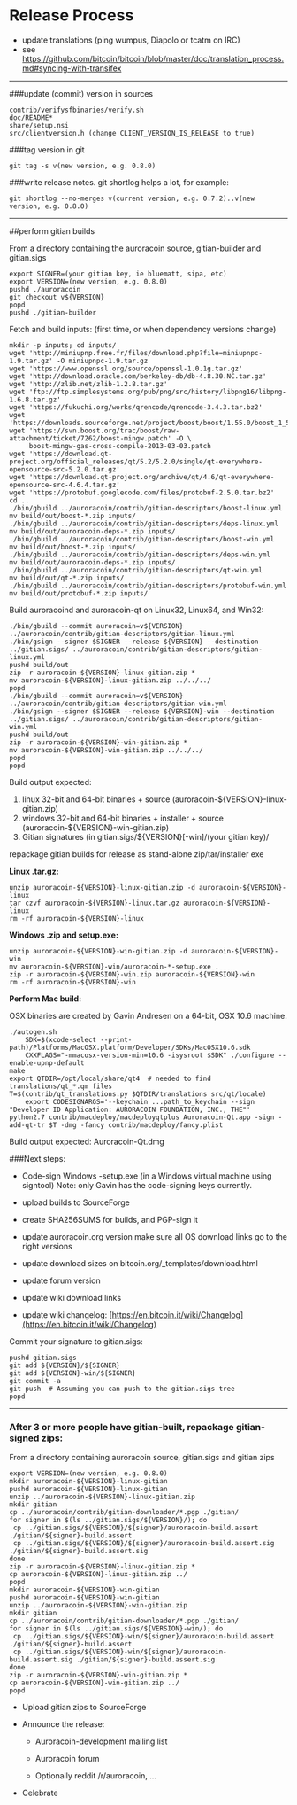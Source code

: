 Release Process
====================

* update translations (ping wumpus, Diapolo or tcatm on IRC)
* see https://github.com/bitcoin/bitcoin/blob/master/doc/translation_process.md#syncing-with-transifex

* * *

###update (commit) version in sources

	contrib/verifysfbinaries/verify.sh
	doc/README*
	share/setup.nsi
	src/clientversion.h (change CLIENT_VERSION_IS_RELEASE to true)

###tag version in git

	git tag -s v(new version, e.g. 0.8.0)

###write release notes. git shortlog helps a lot, for example:

	git shortlog --no-merges v(current version, e.g. 0.7.2)..v(new version, e.g. 0.8.0)

* * *

##perform gitian builds

 From a directory containing the auroracoin source, gitian-builder and gitian.sigs
  
	export SIGNER=(your gitian key, ie bluematt, sipa, etc)
	export VERSION=(new version, e.g. 0.8.0)
	pushd ./auroracoin
	git checkout v${VERSION}
	popd
	pushd ./gitian-builder

 Fetch and build inputs: (first time, or when dependency versions change)

	mkdir -p inputs; cd inputs/
	wget 'http://miniupnp.free.fr/files/download.php?file=miniupnpc-1.9.tar.gz' -O miniupnpc-1.9.tar.gz
	wget 'https://www.openssl.org/source/openssl-1.0.1g.tar.gz'
	wget 'http://download.oracle.com/berkeley-db/db-4.8.30.NC.tar.gz'
	wget 'http://zlib.net/zlib-1.2.8.tar.gz'
	wget 'ftp://ftp.simplesystems.org/pub/png/src/history/libpng16/libpng-1.6.8.tar.gz'
	wget 'https://fukuchi.org/works/qrencode/qrencode-3.4.3.tar.bz2'
	wget 'https://downloads.sourceforge.net/project/boost/boost/1.55.0/boost_1_55_0.tar.bz2'
	wget 'https://svn.boost.org/trac/boost/raw-attachment/ticket/7262/boost-mingw.patch' -O \ 
	     boost-mingw-gas-cross-compile-2013-03-03.patch
	wget 'https://download.qt-project.org/official_releases/qt/5.2/5.2.0/single/qt-everywhere-opensource-src-5.2.0.tar.gz'
	wget 'https://download.qt-project.org/archive/qt/4.6/qt-everywhere-opensource-src-4.6.4.tar.gz'
	wget 'https://protobuf.googlecode.com/files/protobuf-2.5.0.tar.bz2'
	cd ..
	./bin/gbuild ../auroracoin/contrib/gitian-descriptors/boost-linux.yml
	mv build/out/boost-*.zip inputs/
	./bin/gbuild ../auroracoin/contrib/gitian-descriptors/deps-linux.yml
	mv build/out/auroracoin-deps-*.zip inputs/
	./bin/gbuild ../auroracoin/contrib/gitian-descriptors/boost-win.yml
	mv build/out/boost-*.zip inputs/
	./bin/gbuild ../auroracoin/contrib/gitian-descriptors/deps-win.yml
	mv build/out/auroracoin-deps-*.zip inputs/
	./bin/gbuild ../auroracoin/contrib/gitian-descriptors/qt-win.yml
	mv build/out/qt-*.zip inputs/
	./bin/gbuild ../auroracoin/contrib/gitian-descriptors/protobuf-win.yml
	mv build/out/protobuf-*.zip inputs/

 Build auroracoind and auroracoin-qt on Linux32, Linux64, and Win32:
  
	./bin/gbuild --commit auroracoin=v${VERSION} ../auroracoin/contrib/gitian-descriptors/gitian-linux.yml
	./bin/gsign --signer $SIGNER --release ${VERSION} --destination ../gitian.sigs/ ../auroracoin/contrib/gitian-descriptors/gitian-linux.yml
	pushd build/out
	zip -r auroracoin-${VERSION}-linux-gitian.zip *
	mv auroracoin-${VERSION}-linux-gitian.zip ../../../
	popd
	./bin/gbuild --commit auroracoin=v${VERSION} ../auroracoin/contrib/gitian-descriptors/gitian-win.yml
	./bin/gsign --signer $SIGNER --release ${VERSION}-win --destination ../gitian.sigs/ ../auroracoin/contrib/gitian-descriptors/gitian-win.yml
	pushd build/out
	zip -r auroracoin-${VERSION}-win-gitian.zip *
	mv auroracoin-${VERSION}-win-gitian.zip ../../../
	popd
	popd

  Build output expected:

  1. linux 32-bit and 64-bit binaries + source (auroracoin-${VERSION}-linux-gitian.zip)
  2. windows 32-bit and 64-bit binaries + installer + source (auroracoin-${VERSION}-win-gitian.zip)
  3. Gitian signatures (in gitian.sigs/${VERSION}[-win]/(your gitian key)/

repackage gitian builds for release as stand-alone zip/tar/installer exe

**Linux .tar.gz:**

	unzip auroracoin-${VERSION}-linux-gitian.zip -d auroracoin-${VERSION}-linux
	tar czvf auroracoin-${VERSION}-linux.tar.gz auroracoin-${VERSION}-linux
	rm -rf auroracoin-${VERSION}-linux

**Windows .zip and setup.exe:**

	unzip auroracoin-${VERSION}-win-gitian.zip -d auroracoin-${VERSION}-win
	mv auroracoin-${VERSION}-win/auroracoin-*-setup.exe .
	zip -r auroracoin-${VERSION}-win.zip auroracoin-${VERSION}-win
	rm -rf auroracoin-${VERSION}-win

**Perform Mac build:**

  OSX binaries are created by Gavin Andresen on a 64-bit, OSX 10.6 machine.

	./autogen.sh
        SDK=$(xcode-select --print-path)/Platforms/MacOSX.platform/Developer/SDKs/MacOSX10.6.sdk
        CXXFLAGS="-mmacosx-version-min=10.6 -isysroot $SDK" ./configure --enable-upnp-default
	make
	export QTDIR=/opt/local/share/qt4  # needed to find translations/qt_*.qm files
	T=$(contrib/qt_translations.py $QTDIR/translations src/qt/locale)
        export CODESIGNARGS='--keychain ...path_to_keychain --sign "Developer ID Application: AURORACOIN FOUNDATION, INC., THE"'
	python2.7 contrib/macdeploy/macdeployqtplus Auroracoin-Qt.app -sign -add-qt-tr $T -dmg -fancy contrib/macdeploy/fancy.plist

 Build output expected: Auroracoin-Qt.dmg

###Next steps:

* Code-sign Windows -setup.exe (in a Windows virtual machine using signtool)
 Note: only Gavin has the code-signing keys currently.

* upload builds to SourceForge

* create SHA256SUMS for builds, and PGP-sign it

* update auroracoin.org version
  make sure all OS download links go to the right versions
  
* update download sizes on bitcoin.org/_templates/download.html

* update forum version

* update wiki download links

* update wiki changelog: [https://en.bitcoin.it/wiki/Changelog](https://en.bitcoin.it/wiki/Changelog)

Commit your signature to gitian.sigs:

	pushd gitian.sigs
	git add ${VERSION}/${SIGNER}
	git add ${VERSION}-win/${SIGNER}
	git commit -a
	git push  # Assuming you can push to the gitian.sigs tree
	popd

-------------------------------------------------------------------------

### After 3 or more people have gitian-built, repackage gitian-signed zips:

From a directory containing auroracoin source, gitian.sigs and gitian zips

	export VERSION=(new version, e.g. 0.8.0)
	mkdir auroracoin-${VERSION}-linux-gitian
	pushd auroracoin-${VERSION}-linux-gitian
	unzip ../auroracoin-${VERSION}-linux-gitian.zip
	mkdir gitian
	cp ../auroracoin/contrib/gitian-downloader/*.pgp ./gitian/
	for signer in $(ls ../gitian.sigs/${VERSION}/); do
	 cp ../gitian.sigs/${VERSION}/${signer}/auroracoin-build.assert ./gitian/${signer}-build.assert
	 cp ../gitian.sigs/${VERSION}/${signer}/auroracoin-build.assert.sig ./gitian/${signer}-build.assert.sig
	done
	zip -r auroracoin-${VERSION}-linux-gitian.zip *
	cp auroracoin-${VERSION}-linux-gitian.zip ../
	popd
	mkdir auroracoin-${VERSION}-win-gitian
	pushd auroracoin-${VERSION}-win-gitian
	unzip ../auroracoin-${VERSION}-win-gitian.zip
	mkdir gitian
	cp ../auroracoin/contrib/gitian-downloader/*.pgp ./gitian/
	for signer in $(ls ../gitian.sigs/${VERSION}-win/); do
	 cp ../gitian.sigs/${VERSION}-win/${signer}/auroracoin-build.assert ./gitian/${signer}-build.assert
	 cp ../gitian.sigs/${VERSION}-win/${signer}/auroracoin-build.assert.sig ./gitian/${signer}-build.assert.sig
	done
	zip -r auroracoin-${VERSION}-win-gitian.zip *
	cp auroracoin-${VERSION}-win-gitian.zip ../
	popd

- Upload gitian zips to SourceForge

- Announce the release:

  - Auroracoin-development mailing list
  
  - Auroracoin forum

  - Optionally reddit /r/auroracoin, ...

- Celebrate 
